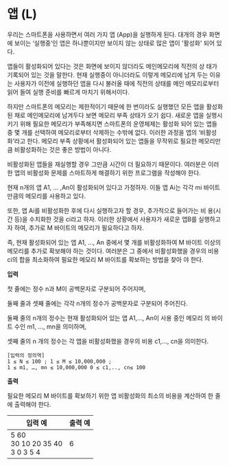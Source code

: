 앱 (L)
====================================

우리는 스마트폰을 사용하면서 여러 가지 앱 (App)을 실행하게 된다. 대개의 경우 화면에 보이는 ‘실행중’인 앱은 하나뿐이지만 보이지 않는 상태로 많은 앱이 '활성화' 되어 있다.        

앱들이 활성화되어 있다는 것은 화면에 보이지 않더라도 메인메모리에 직전의 상 태가 기록되어 있는 것을 말한다. 현재 실행중이 아니더라도 이렇게 메모리에 남겨 두는 이유는 사용자가 이전에 실행하던 앱을 다시 불러올 때에 직전의 상태를 메인 메모리로부터 읽어 들여 실행 준비를 빠르게 마치기 위해서이다.

하지만 스마트폰의 메모리는 제한적이기 때문에 한 번이라도 실행했던 모든 앱을 활성화된 채로 메인메모리에 남겨두다 보면 메모리 부족 상태가 오기 쉽다. 새로운 앱을 실행시키기 위해 필요한 메모리가 부족해지면 스마트폰의 운영체제는 활성화 되어 있는 앱들 중 몇 개를 선택하여 메모리로부터 삭제하는 수밖에 없다. 
이러한 과정을 앱의 ‘비활성화’라고 한다. 메모리 부족 상황에서 활성화되어 있는 앱들을 무작위로 필요한 메모리만큼 비활성화하는 것은 좋은 방법이 아니다. 

비활성화된 앱들을 재실행할 경우 그만큼 시간이 더 필요하기 때문이다. 여러분은 이러한 앱의 비활성화 문제를 스마트하게 해결하기 위한 프로그램을 작성해야 한다.

현재 n개의 앱 A1, … ,An이 활성화되어 있다고 가정하자. 이들 앱 Ai는 각각 mi 바이트만큼의 메모리를 사용하고 있다. 

또한, 앱 Ai를 비활성화한 후에 다시 실행하고자 할 경우, 추가적으로 들어가는 비 용(시간 등)을 수치화한 것을 ci라고 하자. 이러한 상황에서 사용자가 새로운 앱B를 실행하고자 하여, 추가로 M 바이트의 메모리가 필요하다고 하자. 

즉, 현재 활성화되어 있는 앱 A1, …, An 중에서 몇 개를 비활성화하여 M 바이트 이상의 메모리를 추가로 확보해야 하는 것이다. 여러분은 그 중에서 비활성화했을 경우의 비용 ci의 합을 최소화하여 필요한 메모리 M 바이트를 확보하는 방법을 찾아 야 한다.

**입력** 

첫 줄에는 정수 n과 M이 공백문자로 구분되어 주어지며, 

둘째 줄과 셋째 줄에는 각각 n개의 정수가 공백문자로 구분되어 주어진다.

둘째 줄의 n개의 정수는 현재 활성화되어 있는 앱 A1,…, An이 사용 중인 메모리 의 바이트 수인 m1, …, mn을 의미하며,

셋째 줄의 n 개의 정수는 각 앱을 비활성화했을 경우의 비용 c1,…, cn을 의미한다. 

    [입력의 정의역]
    1 ≤ N ≤ 100 ; 1 ≤ M ≤ 10,000,000 ; 
    1 ≤ m1, …, mn ≤ 10,000,000 0 ≤ c1,.., cn≤ 100

**출력**  

필요한 메모리 M 바이트를 확보하기 위한 앱 비활성화의 최소의 비용을 계산하여 한 줄에 출력해야 한다.     

| 입력 예                    |      출력 예                |
|---------------------------|-----------------------------|
| 5 60 <br> 30 10 20 35 40 <br> 3 0 3 5 4 | 6                        |

